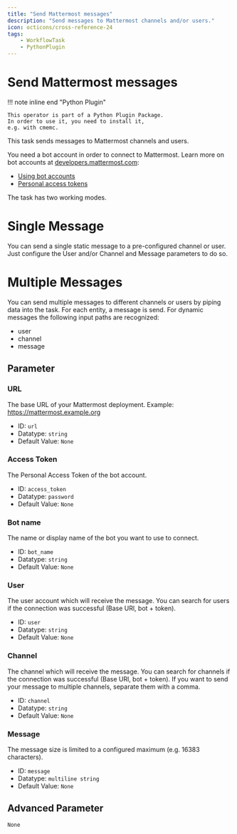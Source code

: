 ```yaml
---
title: "Send Mattermost messages"
description: "Send messages to Mattermost channels and/or users."
icon: octicons/cross-reference-24
tags: 
    - WorkflowTask
    - PythonPlugin
---
```

# Send Mattermost messages
<!-- This file was generated - DO NOT CHANGE IT MANUALLY -->

!!! note inline end "Python Plugin"

    This operator is part of a Python Plugin Package.
    In order to use it, you need to install it,
    e.g. with cmemc.

This task sends messages to Mattermost channels and users.

You need a bot account in order to connect to Mattermost.
Learn more on bot accounts at
[developers.mattermost.com](https://developers.mattermost.com):

- [Using bot accounts](https://developers.mattermost.com/integrate/reference/bot-accounts/)
- [Personal access tokens](https://developers.mattermost.com/integrate/reference/personal-access-token/)

The task has two working modes.

# Single Message

You can send a single static message to a pre-configured channel or user.
Just configure the User and/or Channel and Message parameters to do so.

# Multiple Messages

You can send multiple messages to different channels or users by piping data into
the task. For each entity, a message is send. For dynamic messages the following
input paths are recognized:

- user
- channel
- message


## Parameter

### URL

The base URL of your Mattermost deployment. Example: https://mattermost.example.org

- ID: `url`
- Datatype: `string`
- Default Value: `None`



### Access Token

The Personal Access Token of the bot account.

- ID: `access_token`
- Datatype: `password`
- Default Value: `None`



### Bot name

The name or display name of the bot you want to use to connect.

- ID: `bot_name`
- Datatype: `string`
- Default Value: `None`



### User

The user account which will receive the message. You can search for users if the connection was successful (Base URl, bot + token).

- ID: `user`
- Datatype: `string`
- Default Value: `None`



### Channel

The channel which will receive the message. You can search for channels if the connection was successful (Base URl, bot + token). If you want to send your message to multiple channels, separate them with a comma.

- ID: `channel`
- Datatype: `string`
- Default Value: `None`



### Message

The message size is limited to a configured maximum (e.g. 16383 characters).

- ID: `message`
- Datatype: `multiline string`
- Default Value: `None`





## Advanced Parameter

`None`